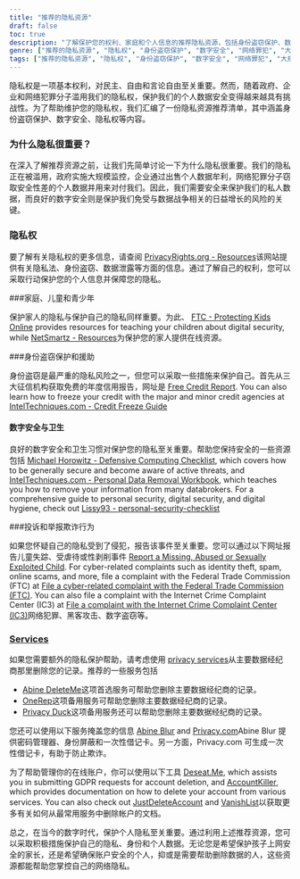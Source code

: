```yaml
---
title: "推荐的隐私资源"
draft: false
toc: true
description: "了解保护您的权利、家庭和个人信息的推荐隐私资源，包括身份盗窃保护、数字安全和隐私权，以远离网络罪犯和大规模监控。"
genre: ["推荐的隐私资源", "隐私权", "身份盗窃保护", "数字安全", "网络罪犯", "大规模监控", "个人数据保护", "家庭隐私", "儿童隐私", "青少年隐私", "数字安全卫生", "信用报告", "信用冻结", "防御性计算清单", "删除个人数据", "欺诈报告", "隐私服务", "信息屏蔽", "账户管理", "GDPR 申请", "账户删除"]
tags: ["推荐的隐私资源", "隐私权", "身份盗窃保护", "数字安全", "网络罪犯", "大规模监控", "个人资料", "SimeonOnSecurity", "家庭", "儿童", "青少年", "数字安全卫生", "信用报告", "信用冻结", "防御性计算清单", "删除个人资料", "投诉", "举报欺诈", "隐私服务", "屏蔽信息", "账户管理", "GDPR 申请", "账户删除", "在线隐私", "数据保护", "网络安全", "隐私工具", "身份保护", "在线安全", "个人信息安全"]
---
```


隐私权是一项基本权利，对民主、自由和言论自由至关重要。然而，随着政府、企业和网络犯罪分子滥用我们的隐私权，保护我们的个人数据安全变得越来越具有挑战性。为了帮助维护您的隐私权，我们汇编了一份隐私资源推荐清单，其中涵盖身份盗窃保护、数字安全、隐私权等内容。

### 为什么隐私很重要？

在深入了解推荐资源之前，让我们先简单讨论一下为什么隐私很重要。我们的隐私正在被滥用，政府实施大规模监控，企业通过出售个人数据牟利，网络犯罪分子窃取安全性差的个人数据并用来对付我们。因此，我们需要安全来保护我们的私人数据，而良好的数字安全则是保护我们免受与数据战争相关的日益增长的风险的关键。

### 隐私权

要了解有关隐私权的更多信息，请查阅 [PrivacyRights.org - Resources](https://privacyrights.org/resources)该网站提供有关隐私法、身份盗窃、数据泄露等方面的信息。通过了解自己的权利，您可以采取行动保护您的个人信息并保障您的隐私。

###家庭、儿童和青少年

保护家人的隐私与保护自己的隐私同样重要。为此、 [FTC - Protecting Kids Online](https://www.consumer.ftc.gov/topics/protecting-kids-online) provides resources for teaching your children about digital security, while [NetSmartz - Resources](https://www.missingkids.org/netsmartz/resources)为保护您的家人提供在线资源。

###身份盗窃保护和援助

身份盗窃是最严重的隐私风险之一，但您可以采取一些措施来保护自己。首先从三大征信机构获取免费的年度信用报告，网址是 [Free Credit Report](https://www.annualcreditreport.com/index.action). You can also learn how to freeze your credit with the major and minor credit agencies at [IntelTechniques.com - Credit Freeze Guide](https://inteltechniques.com/data/workbook.pdf)

#### 数字安全与卫生

良好的数字安全和卫生习惯对保护您的隐私至关重要。帮助您保持安全的一些资源包括 [Michael Horowitz - Defensive Computing Checklist](https://defensivecomputingchecklist.com/), which covers how to be generally secure and become aware of active threats, and [IntelTechniques.com - Personal Data Removal Workbook](https://inteltechniques.com/data/workbook.pdf), which teaches you how to remove your information from many databrokers. For a comprehensive guide to personal security, digital security, and digital hygiene, check out [Lissy93 - personal-security-checklist](https://github.com/Lissy93/personal-security-checklist)

###投诉和举报欺诈行为

如果您怀疑自己的隐私受到了侵犯，报告该事件至关重要。您可以通过以下网址报告儿童失踪、受虐待或性剥削事件 [Report a Missing, Abused or Sexually Exploited Child](http://www.missingkids.com/Report). For cyber-related complaints such as identity theft, spam, online scams, and more, file a complaint with the Federal Trade Commission (FTC) at [File a cyber-related complaint with the Federal Trade Commission (FTC)](https://www.ftccomplaintassistant.gov/#&panel1-1). You can also file a complaint with the Internet Crime Complaint Center (IC3) at [File a complaint with the Internet Crime Complaint Center (IC3)](https://complaint.ic3.gov/default.aspx?)网络犯罪、黑客攻击、数字盗窃等。

### [Services](https://simeononsecurity.com/recommendations/services/)

如果您需要额外的隐私保护帮助，请考虑使用 [privacy services](https://simeononsecurity.com/recommendations/services/)从主要数据经纪商那里删除您的记录。推荐的一些服务包括

- [Abine DeleteMe](https://joindeleteme.com/refer?coupon=RFR-40867-7DWHR4)这项首选服务可帮助您删除主要数据经纪商的记录。
- [OneRep](https://onerep.com)这项备用服务可帮助您删除主要数据经纪商的记录。
- [Privacy Duck](https://www.privacyduck.com/)这项备用服务还可以帮助您删除主要数据经纪商的记录。

您还可以使用以下服务掩盖您的信息 [Abine Blur](https://dnt.abine.com/#/ref_register/pC8ZbvQtt) and [Privacy.com](https://privacy.com/join/SU86Y)Abine Blur 提供密码管理器、身份屏蔽和一次性借记卡。另一方面，Privacy.com 可生成一次性借记卡，有助于防止欺诈。

为了帮助管理你的在线账户，你可以使用以下工具 [Deseat.Me](https://app.deseat.me), which assists you in submitting GDPR requests for account deletion, and [AccountKiller](https://www.accountkiller.com/en), which provides documentation on how to delete your account from various services. You can also check out [JustDeleteAccount](https://www.justdeleteaccount.com/) and [VanishList](https://vanishlist.ml/)以获取更多有关如何从最常用服务中删除帐户的文档。

总之，在当今的数字时代，保护个人隐私至关重要。通过利用上述推荐资源，您可以采取积极措施保护自己的隐私、身份和个人数据。无论您是希望保护孩子上网安全的家长，还是希望确保账户安全的个人，抑或是需要帮助删除数据的人，这些资源都能帮助您掌控自己的网络隐私。


